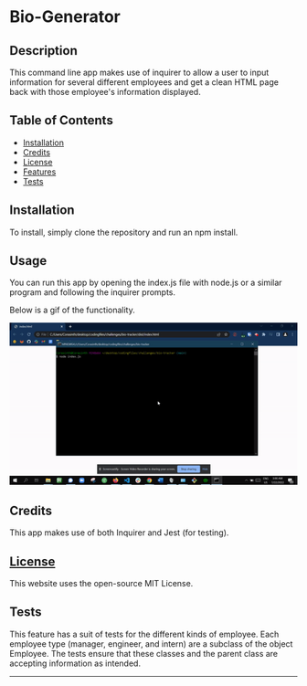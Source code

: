 # Bio-Generator

## Description 

This command line app makes use of inquirer to allow a user to input information for several different employees and get a clean HTML page back with those employee's information displayed. 

## Table of Contents


* [Installation](#installation)
* [Credits](#credits)
* [License](#license)
* [Features](#features)
* [Tests](#tests)


## Installation

To install, simply clone the repository and run an npm install.

## Usage 

You can run this app by opening the index.js file with node.js or a similar program and following the inquirer prompts. 

Below is a gif of the functionality.

![alt text](./lib/images/demo-vid.gif)

## Credits

This app makes use of both Inquirer and Jest (for testing).

## [License](./LICENSE)
This website uses the open-source MIT License.


## Tests

This feature has a suit of tests for the different kinds of employee. Each employee type (manager, engineer, and intern) are a subclass of the object Employee. The tests ensure that these classes and the parent class are accepting information as intended. 

---